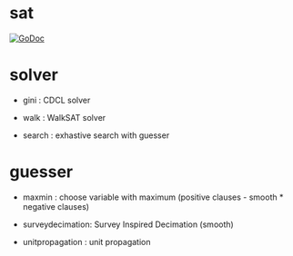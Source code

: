 # sat

[![GoDoc](https://godoc.org/github.com/khanhhhh/sat?status.svg)](https://godoc.org/github.com/khanhhhh/sat)

# solver

- gini : CDCL solver

- walk : WalkSAT solver

- search : exhastive search with guesser

# guesser

- maxmin : choose variable with maximum (positive clauses - smooth * negative clauses)

- surveydecimation: Survey Inspired Decimation (smooth)

- unitpropagation : unit propagation
